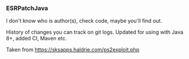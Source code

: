 ### ESRPatchJava

I don't know who is author(s), check code, maybe you'll find out.

History of changes you can track on git logs. Updated for using with Java 8+, added CI, Maven etc.

Taken from https://sksapps.haldrie.com/ps2exploit.php
